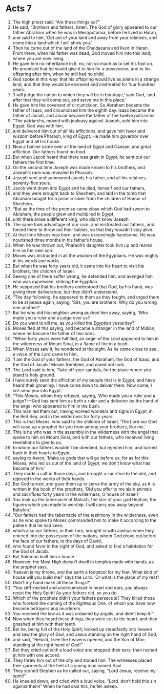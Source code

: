 ﻿
# Acts 7
1. The high priest said, “Are these things so?” 
2. He said, “Brothers and fathers, listen. The God of glory appeared to our father Abraham when he was in Mesopotamia, before he lived in Haran, 
3. and said to him, ‘Get out of your land and away from your relatives, and come into a land which I will show you.’ 
4. Then he came out of the land of the Chaldaeans and lived in Haran. From there, when his father was dead, God moved him into this land, where you are now living. 
5. He gave him no inheritance in it, no, not so much as to set his foot on. He promised that he would give it to him for a possession, and to his offspring after him, when he still had no child. 
6. God spoke in this way: that his offspring would live as aliens in a strange land, and that they would be enslaved and mistreated for four hundred years. 
7. ‘I will judge the nation to which they will be in bondage,’ said God, ‘and after that they will come out, and serve me in this place.’ 
8. He gave him the covenant of circumcision. So Abraham became the father of Isaac, and circumcised him the eighth day. Isaac became the father of Jacob, and Jacob became the father of the twelve patriarchs. 
9. “The patriarchs, moved with jealousy against Joseph, sold him into Egypt. God was with him, 
10. and delivered him out of all his afflictions, and gave him favor and wisdom before Pharaoh, king of Egypt. He made him governor over Egypt and all his house. 
11. Now a famine came over all the land of Egypt and Canaan, and great affliction. Our fathers found no food. 
12. But when Jacob heard that there was grain in Egypt, he sent out our fathers the first time. 
13. On the second time Joseph was made known to his brothers, and Joseph’s race was revealed to Pharaoh. 
14. Joseph sent and summoned Jacob, his father, and all his relatives, seventy-five souls. 
15. Jacob went down into Egypt and he died, himself and our fathers, 
16. and they were brought back to Shechem, and laid in the tomb that Abraham bought for a price in silver from the children of Hamor of Shechem. 
17. “But as the time of the promise came close which God had sworn to Abraham, the people grew and multiplied in Egypt, 
18. until there arose a different king, who didn’t know Joseph. 
19. The same took advantage of our race, and mistreated our fathers, and forced them to throw out their babies, so that they wouldn’t stay alive. 
20. At that time Moses was born, and was exceedingly handsome. He was nourished three months in his father’s house. 
21. When he was thrown out, Pharaoh’s daughter took him up and reared him as her own son. 
22. Moses was instructed in all the wisdom of the Egyptians. He was mighty in his words and works. 
23. But when he was forty years old, it came into his heart to visit his brothers, the children of Israel. 
24. Seeing one of them suffer wrong, he defended him, and avenged him who was oppressed, striking the Egyptian. 
25. He supposed that his brothers understood that God, by his hand, was giving them deliverance; but they didn’t understand. 
26. “The day following, he appeared to them as they fought, and urged them to be at peace again, saying, ‘Sirs, you are brothers. Why do you wrong one another?’ 
27. But he who did his neighbor wrong pushed him away, saying, ‘Who made you a ruler and a judge over us? 
28. Do you want to kill me, as you killed the Egyptian yesterday?’ 
29. Moses fled at this saying, and became a stranger in the land of Midian, where he became the father of two sons. 
30. “When forty years were fulfilled, an angel of the Lord appeared to him in the wilderness of Mount Sinai, in a flame of fire in a bush. 
31. When Moses saw it, he wondered at the sight. As he came close to see, a voice of the Lord came to him, 
32. ‘I am the God of your fathers, the God of Abraham, the God of Isaac, and the God of Jacob.’ Moses trembled, and dared not look. 
33. The Lord said to him, ‘Take off your sandals, for the place where you stand is holy ground. 
34. I have surely seen the affliction of my people that is in Egypt, and have heard their groaning. I have come down to deliver them. Now come, I will send you into Egypt.’ 
35. “This Moses, whom they refused, saying, ‘Who made you a ruler and a judge?’—God has sent him as both a ruler and a deliverer by the hand of the angel who appeared to him in the bush. 
36. This man led them out, having worked wonders and signs in Egypt, in the Red Sea, and in the wilderness for forty years. 
37. This is that Moses, who said to the children of Israel, ‘The Lord our God will raise up a prophet for you from among your brothers, like me.’ 
38. This is he who was in the assembly in the wilderness with the angel that spoke to him on Mount Sinai, and with our fathers, who received living revelations to give to us, 
39. to whom our fathers wouldn’t be obedient, but rejected him, and turned back in their hearts to Egypt, 
40. saying to Aaron, ‘Make us gods that will go before us, for as for this Moses, who led us out of the land of Egypt, we don’t know what has become of him.’ 
41. They made a calf in those days, and brought a sacrifice to the idol, and rejoiced in the works of their hands. 
42. But God turned, and gave them up to serve the army of the sky, as it is written in the book of the prophets, ‘Did you offer to me slain animals and sacrifices forty years in the wilderness, O house of Israel? 
43. You took up the tabernacle of Moloch, the star of your god Rephan, the figures which you made to worship. I will carry you away beyond Babylon.’ 
44. “Our fathers had the tabernacle of the testimony in the wilderness, even as he who spoke to Moses commanded him to make it according to the pattern that he had seen; 
45. which also our fathers, in their turn, brought in with Joshua when they entered into the possession of the nations, whom God drove out before the face of our fathers, to the days of David, 
46. who found favor in the sight of God, and asked to find a habitation for the God of Jacob. 
47. But Solomon built him a house. 
48. However, the Most High doesn’t dwell in temples made with hands, as the prophet says, 
49. ‘heaven is my throne, and the earth a footstool for my feet. What kind of house will you build me?’ says the Lord. ‘Or what is the place of my rest? 
50. Didn’t my hand make all these things?’ 
51. “You stiff-necked and uncircumcised in heart and ears, you always resist the Holy Spirit! As your fathers did, so you do. 
52. Which of the prophets didn’t your fathers persecute? They killed those who foretold the coming of the Righteous One, of whom you have now become betrayers and murderers. 
53. You received the law as it was ordained by angels, and didn’t keep it!” 
54. Now when they heard these things, they were cut to the heart, and they gnashed at him with their teeth. 
55. But he, being full of the Holy Spirit, looked up steadfastly into heaven and saw the glory of God, and Jesus standing on the right hand of God, 
56. and said, “Behold, I see the heavens opened, and the Son of Man standing at the right hand of God!” 
57. But they cried out with a loud voice and stopped their ears, then rushed at him with one accord. 
58. They threw him out of the city and stoned him. The witnesses placed their garments at the feet of a young man named Saul. 
59. They stoned Stephen as he called out, saying, “Lord Jesus, receive my spirit!” 
60. He kneeled down, and cried with a loud voice, “Lord, don’t hold this sin against them!” When he had said this, he fell asleep. 

